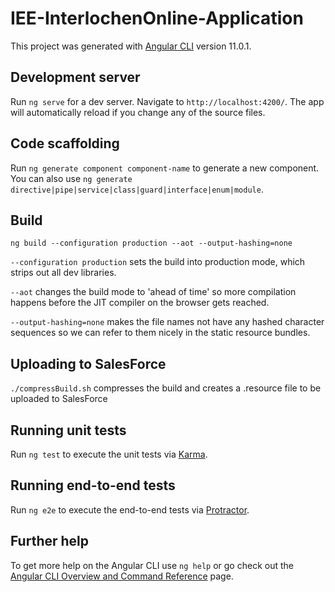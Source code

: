 # IEE-InterlochenOnline-Application

This project was generated with [Angular CLI](https://github.com/angular/angular-cli) version 11.0.1.

## Development server

Run `ng serve` for a dev server. Navigate to `http://localhost:4200/`. The app will automatically reload if you change any of the source files.

## Code scaffolding

Run `ng generate component component-name` to generate a new component. You can also use `ng generate directive|pipe|service|class|guard|interface|enum|module`.

## Build

`ng build --configuration production --aot --output-hashing=none`

`--configuration production` sets the build into production mode, which strips out all dev libraries.

`--aot` changes the build mode to 'ahead of time' so more compilation happens before the JIT compiler on the browser gets reached.

`--output-hashing=none` makes the file names not have any hashed character sequences so we can refer to
them nicely in the static resource bundles.

## Uploading to SalesForce

`./compressBuild.sh` compresses the build and creates a .resource file to be uploaded to SalesForce

## Running unit tests

Run `ng test` to execute the unit tests via [Karma](https://karma-runner.github.io).

## Running end-to-end tests

Run `ng e2e` to execute the end-to-end tests via [Protractor](http://www.protractortest.org/).

## Further help

To get more help on the Angular CLI use `ng help` or go check out the [Angular CLI Overview and Command Reference](https://angular.io/cli) page.
